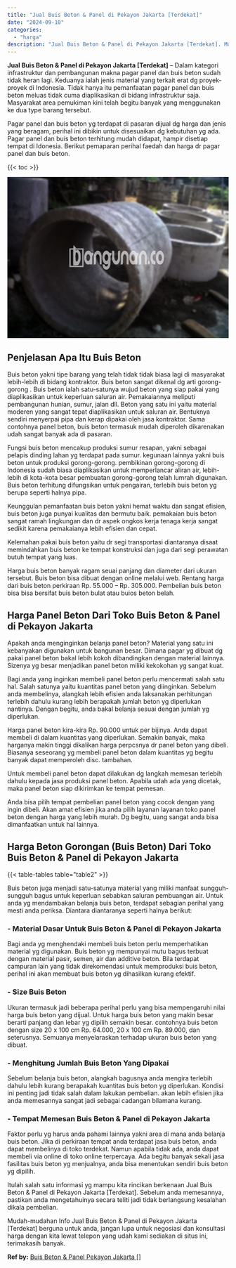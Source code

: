 ```yaml
---
title: "Jual Buis Beton & Panel di Pekayon Jakarta [Terdekat]"
date: "2024-09-10"
categories: 
  - "harga"
description: "Jual Buis Beton & Panel di Pekayon Jakarta [Terdekat]. Mudah-mudahan Info Jual Buis Beton & Panel di Pekayon Jakarta [Terdekat] berguna untuk anda, jangan..."
---
```


**Jual Buis Beton & Panel di Pekayon Jakarta \[Terdekat\]** – Dalam kategori infrastruktur dan pembangunan makna pagar panel dan buis beton sudah tidak heran lagi. Keduanya ialah jenis material yang terkait erat dg proyek-proyek di Indonesia. Tidak hanya itu pemanfaatan pagar panel dan buis beton meluas tidak cuma diaplikasikan di bidang infrastruktur saja. Masyarakat area pemukiman kini telah begitu banyak yang menggunakan ke dua type barang tersebut.

Pagar panel dan buis beton yg terdapat di pasaran dijual dg harga dan jenis yang beragam, perihal ini dibikin untuk disesuaikan dg kebutuhan yg ada. Pagar panel dan buis beton terhitung mudah didapat, hampir disetiap tempat di Idonesia. Berikut pemaparan perihal faedah dan harga dr pagar panel dan buis beton.

{{< toc >}}

![Jual Buis Beton & Panel di Pekayon Jakarta [Terdekat]](/images/jual-panel-buis-beton-murah-32.png)

## Penjelasan Apa Itu Buis Beton

Buis beton yakni tipe barang yang telah tidak tidak biasa lagi di masyarakat lebih-lebih di bidang kontraktor. Buis beton sangat dikenal dg arti gorong-gorong . Buis beton ialah satu-satunya wujud beton yang siap pakai yang diaplikasikan untuk keperluan saluran air. Pemakaiannya meliputi pembangunan hunian, sumur, jalan dll. Beton yang satu ini yaitu material moderen yang sangat tepat diaplikasikan untuk saluran air. Bentuknya sendiri menyerpai pipa dan kerap dipakai oleh jasa kontraktor. Sama contohnya panel beton, buis beton termasuk mudah diperoleh dikarenakan udah sangat banyak ada di pasaran.

Fungsi buis beton mencakup produksi sumur resapan, yakni sebagai pelapis dinding lahan yg terdapat pada sumur. kegunaan lainnya yakni buis beton untuk produksi gorong-gorong. pembikinan gorong-gorong di Indonesia sudah biasa diaplikasikan untuk memperlancar aliran air, lebih-lebih di kota-kota besar pembuatan gorong-gorong telah lumrah digunakan. Buis beton terhitung difungsikan untuk pengairan, terlebih buis beton yg berupa seperti halnya pipa.

Keunggulan pemanfaatan buis beton yakni hemat waktu dan sangat efisien, buis beton juga punyai kualitas dan bermutu baik. pemakaian buis beton sangat ramah lingkungan dan dr aspek ongkos kerja tenaga kerja sangat sedikit karena pemakaianya lebih efisien dan cepat.

Kelemahan pakai buis beton yaitu dr segi transportasi diantaranya disaat memindahkan buis beton ke tempat konstruksi dan juga dari segi perawatan butuh tempat yang luas.

Harga buis beton banyak ragam seuai panjang dan diameter dari ukuran tersebut. Buis beton bisa dibuat dengan online melalui web. Rentang harga dari buis beton perkiraan Rp. 55.000 – Rp. 305.000. Pembelian buis beton bisa bisa bersifat buis beton bulat atau buios beton belah.

## Harga Panel Beton Dari Toko Buis Beton & Panel di Pekayon Jakarta

Apakah anda menginginkan belanja panel beton? Material yang satu ini kebanyakan digunakan untuk bangunan besar. Dimana pagar yg dibuat dg pakai panel beton bakal lebih kokoh dibandingkan dengan material lainnya. Sizenya yg besar menjadikan panel beton miliki kekokohan yg sangat kuat.

Bagi anda yang inginkan membeli panel beton perlu mencermati salah satu hal. Salah satunya yaitu kuantitas panel beton yang diinginkan. Sebelum anda membelinya, alangkah lebih efisien anda laksanakan perhitungan terlebih dahulu kurang lebih berapakah jumlah beton yg diperlukan nantinya. Dengan begitu, anda bakal belanja sesuai dengan jumlah yg diperlukan.

Harga panel beton kira-kira Rp. 90.000 untuk per bijinya. Anda dapat membeli di dalam kuantitas yang diperlukan. Semakin banyak, maka harganya makin tinggi dikalikan harga perpcsnya dr panel beton yang dibeli. Biasanya seseorang yg membeli panel beton dalam kuantitas yg begitu banyak dapat memperoleh disc. tambahan.

Untuk membeli panel beton dapat dilakukan dg langkah memesan terlebih dahulu kepada jasa produksi panel beton. Apabila udah ada yang dicetak, maka panel beton siap dikirimkan ke tempat pemesan.

Anda bisa pilih tempat pembelian panel beton yang cocok dengan yang ingin dibeli. Akan amat efisien jika anda pilih layanan layanan toko panel beton dengan harga yang lebih murah. Dg begitu, uang sangat anda bisa dimanfaatkan untuk hal lainnya.

## Harga Beton Gorongan (Buis Beton) Dari Toko Buis Beton & Panel di Pekayon Jakarta

{{< table-tables table="table2" >}}

Buis beton juga menjadi satu-satunya material yang miliki manfaat sungguh-sungguh bagus untuk keperluan sebabkan saluran pembuangan air. Untuk anda yg mendambakan belanja buis beton, terdapat sebagian perihal yang mesti anda periksa. Diantara diantaranya seperti halnya berikut:

### \- Material Dasar Untuk Buis Beton & Panel di Pekayon Jakarta

Bagi anda yg menghendaki membeli buis beton perlu memperhatikan material yg digunakan. Buis beton yg mempunyai mutu bagus terbuat dengan material pasir, semen, air dan additive beton. Bila terdapat campuran lain yang tidak direkomendasi untuk memproduksi buis beton, perihal ini akan membuat buis beton yg dihasilkan kurang efektif.

### \- Size Buis Beton

Ukuran termasuk jadi beberapa perihal perlu yang bisa mempengaruhi nilai harga buis beton yang dijual. Untuk harga buis beton yang makin besar berarti panjang dan lebar yg dipilih semakin besar. contohnya buis beton dengan size 20 x 100 cm Rp. 64.000, 20 x 100 cm Rp. 89.000, dan seterusnya. Semuanya menyelaraskan terhadap ukuran buis beton yang dibuat.

### \- Menghitung Jumlah Buis Beton Yang Dipakai

Sebelum belanja buis beton, alangkah bagusnya anda mengira terlebih dahulu lebih kurang berapakah kuantitas buis beton yg diperlukan. Kondisi ini penting jadi tidak salah dalam lakukan pembelian. akan lebih efisien jika anda memesannya sangat jadi sebagai cadangan bilamana kurang.

### \- Tempat Memesan Buis Beton & Panel di Pekayon Jakarta

Faktor perlu yg harus anda pahami lainnya yakni area di mana anda belanja buis beton. Jika di perkiraan tempat anda terdapat jasa buis beton, anda dapat membelinya di toko terdekat. Namun apabila tidak ada, anda dapat membeli via online di toko online terpercaya. Ada begitu banyak sekali jasa fasilitas buis beton yg menjualnya, anda bisa menentukan sendiri buis beton yg dipilih.

Itulah salah satu informasi yg mampu kita rincikan berkenaan Jual Buis Beton & Panel di Pekayon Jakarta \[Terdekat\]. Sebelum anda memesannya, pastikan anda mengetahuinya secara teliti jadi tidak berlangsung kesalahan dikala pembelian.

Mudah-mudahan Info Jual Buis Beton & Panel di Pekayon Jakarta \[Terdekat\] berguna untuk anda, jangan lupa untuk negosiasi dan konsultasi harga dengan kita lewat telepon yang udah kami sediakan di situs ini, terimakasih banyak.

**Ref by:** [Buis Beton & Panel Pekayon Jakarta []](https://id.wikipedia.org/wiki/Buis)
